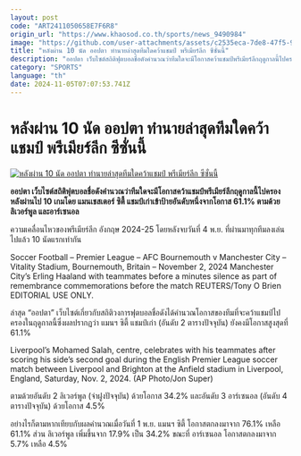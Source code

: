 ```yaml
---
layout: post
code: "ART2411050658E7F6R8"
origin_url: "https://www.khaosod.co.th/sports/news_9490984"
image: "https://github.com/user-attachments/assets/c2535eca-7de8-47f5-9409-f004fde8f23a"
title: "หลังผ่าน 10 นัด ออปตา ทำนายล่าสุดทีมใดคว้าแชมป์ พรีเมียร์ลีก ซีซั่นนี้"
description: "ออปตา เว็บไซต์สถิติฟุตบอลชื่อดังคำนวณว่าทีมใดจะมีโอกาสคว้าแชมป์พรีเมียร์ลีกฤดูกาลนี้ไปครองหลังผ่านไป 10 เกมโดย แมนเชสเตอร์ ซิตี้ แชมป์เก่าเข้าป้ายอันดับหนึ่งจากโอกาส 61.1% ตามด้วย ลิเวอร์พูล และอาร์เซนอล"
category: "SPORTS"
language: "th"
date: 2024-11-05T07:07:53.741Z
---
```


# หลังผ่าน 10 นัด ออปตา ทำนายล่าสุดทีมใดคว้าแชมป์ พรีเมียร์ลีก ซีซั่นนี้

[![หลังผ่าน 10 นัด ออปตา ทำนายล่าสุดทีมใดคว้าแชมป์ พรีเมียร์ลีก ซีซั่นนี้](https://www.khaosod.co.th/wpapp/uploads/2024/11/trophy-Man-City-87433.jpg "หลังผ่าน 10 นัด ออปตา ทำนายล่าสุดทีมใดคว้าแชมป์ พรีเมียร์ลีก ซีซั่นนี้")](https://www.khaosod.co.th/wpapp/uploads/2024/11/trophy-Man-City-87433.jpg)

**ออปตา เว็บไซต์สถิติฟุตบอลชื่อดังคำนวณว่าทีมใดจะมีโอกาสคว้าแชมป์พรีเมียร์ลีกฤดูกาลนี้ไปครองหลังผ่านไป 10 เกมโดย แมนเชสเตอร์ ซิตี้ แชมป์เก่าเข้าป้ายอันดับหนึ่งจากโอกาส 61.1% ตามด้วย ลิเวอร์พูล และอาร์เซนอล**

ความเคลื่อนไหวของพรีเมียร์ลีก อังกฤษ 2024-25 โดยหลังจบวันที่ 4 พ.ย. ที่ผ่านมาทุกทีมลงเล่นไปแล้ว 10 นัดแรกเท่ากัน

Soccer Football – Premier League – AFC Bournemouth v Manchester City – Vitality Stadium, Bournemouth, Britain – November 2, 2024 Manchester City’s Erling Haaland with teammates before a minutes silence as part of remembrance commemorations before the match REUTERS/Tony O Brien EDITORIAL USE ONLY.



ล่าสุด “ออปตา” เว็บไซต์เกี่ยวกับสถิติวงการฟุตบอลชื่อดังได้คำนวณโอกาสของทีมที่จะคว้าแชมป์ไปครองในฤดูกาลนี้ซึ่งผลปรากฏว่า แมนฯ ซิตี้ แชมป์เก่า (อันดับ 2 ตารางปัจจุบัน) ยังคงมีโอกาสสูงสุดที่ 61.1%

Liverpool’s Mohamed Salah, centre, celebrates with his teammates after scoring his side’s second goal during the English Premier League soccer match between Liverpool and Brighton at the Anfield stadium in Liverpool, England, Saturday, Nov. 2, 2024. (AP Photo/Jon Super)



ตามด้วยอันดับ 2 ลิเวอร์พูล (จ่าฝูงปัจจุบัน) ด้วยโอกาส 34.2% และอันดับ 3 อาร์เซนอล (อันดับ 4 ตารางปัจจุบัน) ด้วยโอกาส 4.5%

อย่างไรก็ตามหากเทียบกับผลคำนวณเมื่อวันที่ 1 พ.ย. แมนฯ ซิตี้ โอกาสตกลงมาจาก 76.1% เหลือ 61.1% ส่วน ลิเวอร์พูล เพิ่มขึ้นจาก 17.9% เป็น 34.2% ขณะที่ อาร์เซนอล โอกาสตกลงมาจาก 5.7% เหลือ 4.5%